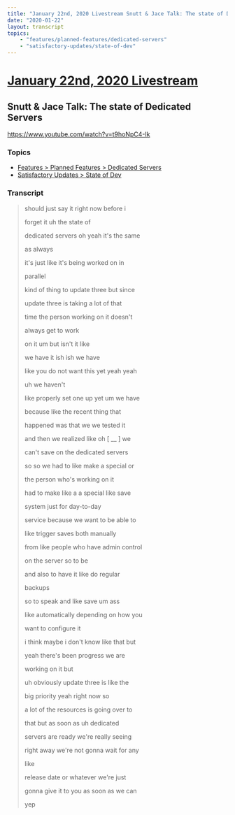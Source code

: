 ```yaml
---
title: "January 22nd, 2020 Livestream Snutt & Jace Talk: The state of Dedicated Servers"
date: "2020-01-22"
layout: transcript
topics:
    - "features/planned-features/dedicated-servers"
    - "satisfactory-updates/state-of-dev"
---
```

# [January 22nd, 2020 Livestream](../2020-01-22.md)
## Snutt & Jace Talk: The state of Dedicated Servers
https://www.youtube.com/watch?v=t9hoNpC4-Ik

### Topics
* [Features > Planned Features > Dedicated Servers](../topics/features/planned-features/dedicated-servers.md)
* [Satisfactory Updates > State of Dev](../topics/satisfactory-updates/state-of-dev.md)

### Transcript

> should just say it right now before i
>
> forget it uh the state of
>
> dedicated servers oh yeah it's the same
>
> as always
>
> it's just like it's being worked on in
>
> parallel
>
> kind of thing to update three but since
>
> update three is taking a lot of that
>
> time the person working on it doesn't
>
> always get to work
>
> on it um but isn't it like
>
> we have it ish ish we have
>
> like you do not want this yet yeah yeah
>
> uh we haven't
>
> like properly set one up yet um we have
>
> because like the recent thing that
>
> happened was that we we tested it
>
> and then we realized like oh [ __ ] we
>
> can't save on the dedicated servers
>
> so so we had to like make a special or
>
> the person who's working on it
>
> had to make like a a special like save
>
> system just for day-to-day
>
> service because we want to be able to
>
> like trigger saves both manually
>
> from like people who have admin control
>
> on the server so to be
>
> and also to have it like do regular
>
> backups
>
> so to speak and like save um ass
>
> like automatically depending on how you
>
> want to configure it
>
> i think maybe i don't know like that but
>
> yeah there's been progress we are
>
> working on it but
>
> uh obviously update three is like the
>
> big priority yeah right now so
>
> a lot of the resources is going over to
>
> that but as soon as uh dedicated
>
> servers are ready we're really seeing
>
> right away we're not gonna wait for any
>
> like
>
> release date or whatever we're just
>
> gonna give it to you as soon as we can
>
> yep
>
